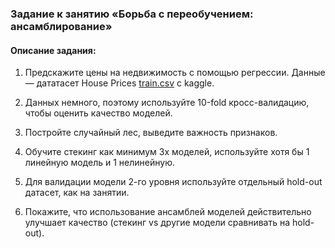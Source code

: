 ### Задание к занятию «Борьба с переобучением: ансамблирование»

#### Описание задания:

1. Предскажите цены на недвижимость с помощью регрессии. Данные — дататасет ​House Prices [train.csv](https://www.kaggle.com/c/house-prices-advanced-regression-techniques/data) с kaggle.

2. Данных немного, поэтому используйте 10-fold кросс-валидацию, чтобы оценить качество моделей.

3. Постройте случайный лес, выведите важность признаков.

4. Обучите стекинг как минимум 3х моделей, используйте хотя бы 1 линейную модель и 1 нелинейную.

5. Для валидации модели 2-го уровня используйте отдельный hold-out датасет, как на занятии.

6. Покажите, что использование ансамблей моделей действительно улучшает качество (стекинг vs другие модели сравнивать на hold-out).
